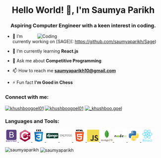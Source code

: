 <h1 align="center">Hello World! 👋, I'm Saumya Parikh</h1>
<h3 align="center">Aspiring Computer Engineer with a keen interest in coding.</h3>
<img align="right" alt="Coding" width="400" src="https://cdn.dribbble.com/users/1787323/screenshots/11310814/media/78d925f388bdfd914f5c84a30261e239.png?compress=1&resize=1000x750">


- 🔭 I’m currently working on [SAGE](: https://github.com/saumyaparikh/Sage)

- 🌱 I’m currently learning **React.js**

- 💬 Ask me about **Competitive Programming**

- 📫 How to reach me **saumyaparikh10@gmail.com**

- ⚡ Fun fact **I'm Good in Chess**

<h3 align="left">Connect with me:</h3>
<p align="left">
  <a href="https://twitter.com/saumyaaparikh" target="blank"><img align="center" src="https://cdn.jsdelivr.net/npm/simple-icons@3.0.1/icons/twitter.svg" alt="khushboogoel01" height="30" width="40" /></a>
<a href="https://linkedin.com/in/saumyaparikh" target="blank"><img align="center" src="https://cdn.jsdelivr.net/npm/simple-icons@3.0.1/icons/linkedin.svg" alt="khushboogoel01" height="30" width="40" /></a>
<a href="https://instagram.com/saumyaparikh" target="blank"><img align="center" src="https://cdn.jsdelivr.net/npm/simple-icons@3.0.1/icons/instagram.svg" alt="_khushboo.goel" height="30" width="40" /></a>
<!-- <a href="https://twitter.com/saumyaaparikh" target="blank"><img align="center" src="https://raw.githubusercontent.com/rahuldkjain/github-profile-readme-generator/neutral-icons/src/images/icons/Social/twitter.svg" alt="saumyaaparikh" height="30" width="40" /></a>
<a href="https://linkedin.com/in/saumyaparikh" target="blank"><img align="center" src="https://raw.githubusercontent.com/rahuldkjain/github-profile-readme-generator/neutral-icons/src/images/icons/Social/linked-in-alt.svg" alt="saumyaparikh" height="30" width="40" /></a>
<a href="https://stackoverflow.com/users/saumyaparikh" target="blank"><img align="center" src="https://raw.githubusercontent.com/rahuldkjain/github-profile-readme-generator/neutral-icons/src/images/icons/Social/stack-overflow.svg" alt="saumyaparikh" height="30" width="40" /></a>
<a href="https://instagram.com/saumyaaparikh" target="blank"><img align="center" src="https://raw.githubusercontent.com/rahuldkjain/github-profile-readme-generator/neutral-icons/src/images/icons/Social/instagram.svg" alt="saumyaaparikh" height="30" width="40" /></a>
<a href="https://www.codechef.com/users/saumyaparikh" target="blank"><img align="center" src="https://cdn.jsdelivr.net/npm/simple-icons@3.1.0/icons/codechef.svg" alt="saumyaparikh" height="30" width="40" /></a>
<a href="https://www.hackerrank.com/saumyaparikh" target="blank"><img align="center" src="https://raw.githubusercontent.com/rahuldkjain/github-profile-readme-generator/neutral-icons/src/images/icons/Social/hackerrank.svg" alt="saumyaparikh" height="30" width="40" /></a>
<a href="https://codeforces.com/profile/saumyaparikh" target="blank"><img align="center" src="https://cdn.jsdelivr.net/npm/simple-icons@3.0.1/icons/codeforces.svg" alt="saumyaparikh" height="30" width="40" /></a> -->
</p>

<h3 align="left">Languages and Tools:</h3>
<p align="left"> <a href="https://getbootstrap.com" target="_blank"> <img src="https://raw.githubusercontent.com/devicons/devicon/master/icons/bootstrap/bootstrap-plain-wordmark.svg" alt="bootstrap" width="40" height="40"/> </a> <a href="https://www.w3schools.com/cpp/" target="_blank"> <img src="https://raw.githubusercontent.com/devicons/devicon/master/icons/cplusplus/cplusplus-original.svg" alt="cplusplus" width="40" height="40"/> </a> <a href="https://www.w3schools.com/css/" target="_blank"> <img src="https://raw.githubusercontent.com/devicons/devicon/master/icons/css3/css3-original-wordmark.svg" alt="css3" width="40" height="40"/> </a> <a href="https://www.djangoproject.com/" target="_blank"> <img src="https://raw.githubusercontent.com/devicons/devicon/master/icons/django/django-original.svg" alt="django" width="40" height="40"/> </a> <a href="https://expressjs.com" target="_blank"> <img src="https://raw.githubusercontent.com/devicons/devicon/master/icons/express/express-original-wordmark.svg" alt="express" width="40" height="40"/> </a> <a href="https://www.w3.org/html/" target="_blank"> <img src="https://raw.githubusercontent.com/devicons/devicon/master/icons/html5/html5-original-wordmark.svg" alt="html5" width="40" height="40"/> </a> <a href="https://developer.mozilla.org/en-US/docs/Web/JavaScript" target="_blank"> <img src="https://raw.githubusercontent.com/devicons/devicon/master/icons/javascript/javascript-original.svg" alt="javascript" width="40" height="40"/> </a> <a href="https://www.mongodb.com/" target="_blank"> <img src="https://raw.githubusercontent.com/devicons/devicon/master/icons/mongodb/mongodb-original-wordmark.svg" alt="mongodb" width="40" height="40"/> </a> <a href="https://nodejs.org" target="_blank"> <img src="https://raw.githubusercontent.com/devicons/devicon/master/icons/nodejs/nodejs-original-wordmark.svg" alt="nodejs" width="40" height="40"/> </a> <a href="https://www.python.org" target="_blank"> <img src="https://raw.githubusercontent.com/devicons/devicon/master/icons/python/python-original.svg" alt="python" width="40" height="40"/> </a> <a href="https://reactjs.org/" target="_blank"> <img src="https://raw.githubusercontent.com/devicons/devicon/master/icons/react/react-original-wordmark.svg" alt="react" width="40" height="40"/> </a> </p>

<p><img align="left" src="https://github-readme-stats.vercel.app/api/top-langs?username=saumyaparikh&show_icons=true&locale=en&layout=compact" alt="saumyaparikh" /></p>

<p>&nbsp;<img align="center" src="https://github-readme-stats.vercel.app/api?username=saumyaparikh&show_icons=true&locale=en" alt="saumyaparikh" /></p>
